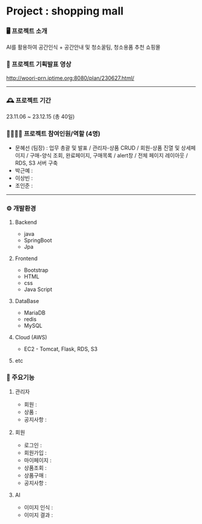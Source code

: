 # Project : shopping mall

### 🖥️ 프로젝트 소개
AI를 활용하여 공간인식 + 공간안내 및 청소꿀팀, 청소용품 추천 쇼핑몰


### 🎥 프로젝트 기획발표 영상
<http://woori-prn.iptime.org:8080/plan/230627.html/>

---

### 🕰 프로젝트 기간
23.11.06 ~ 23.12.15 (총 40일)


### 👨‍👨‍👧‍👧 프로젝트 참여인원/역할 (4명)
- 문혜선 (팀장) : 업무 총괄 및 발표 / 관리자-상품 CRUD / 회원-상품 진열 및 상세페이지 / 구매-양식 조회, 완료페이지, 구매목록 / alert창 / 전체 페이지 레이아웃 / RDS, S3 서버 구축
- 박근예 :
- 이상빈 :
- 조인준 :

---

### ⚙ 개발환경
1. Backend
   * java
   * SpringBoot
   * Jpa
   
2. Frontend
     * Bootstrap
     * HTML
     * css
     * Java Script

3. DataBase
     * MariaDB
     * redis
     * MySQL
   
4. Cloud (AWS)
     * EC2 - Tomcat, Flask, RDS, S3
       
   
5. etc
   
   


### 📌 주요기능
1. 관리자
     * 회원 :
     * 상품 :
     * 공지사항 :
   
2. 회원
     * 로그인 :
     * 회원가입 :
     * 마이페이지 :
     * 상품조회 :
     * 상품구매 :
     * 공지사항 :

3. AI
     * 이미지 인식 :
     * 이미지 결과 : 

